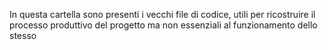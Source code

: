 In questa cartella sono presenti i vecchi file di codice, utili per ricostruire il processo produttivo del progetto ma non essenziali al funzionamento dello stesso
